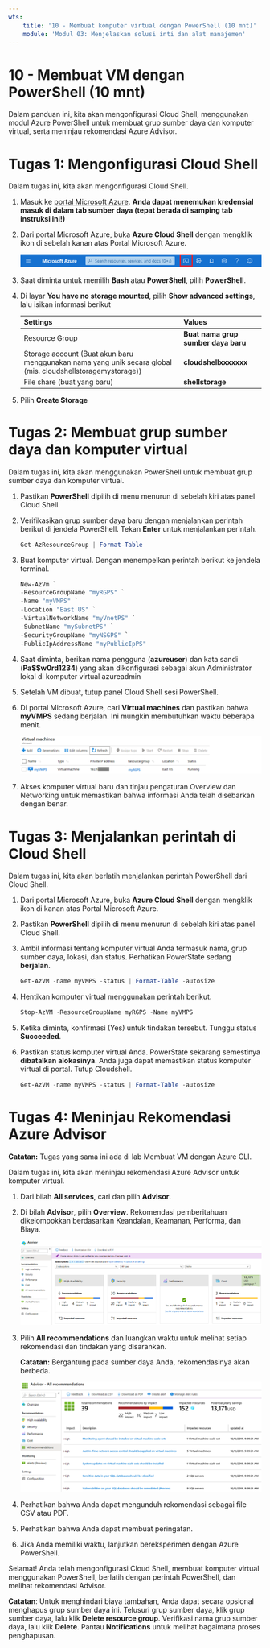 ```yaml
---
wts:
    title: '10 - Membuat komputer virtual dengan PowerShell (10 mnt)'
    module: 'Modul 03: Menjelaskan solusi inti dan alat manajemen'
---
```

# 10 - Membuat VM dengan PowerShell (10 mnt)

Dalam panduan ini, kita akan mengonfigurasi Cloud Shell, menggunakan modul Azure PowerShell untuk membuat grup sumber daya dan komputer virtual, serta meninjau rekomendasi Azure Advisor. 

# Tugas 1: Mengonfigurasi Cloud Shell 

Dalam tugas ini, kita akan mengonfigurasi Cloud Shell. 

1. Masuk ke [portal Microsoft Azure](https://portal.azure.com). **Anda dapat menemukan kredensial masuk di dalam tab sumber daya (tepat berada di samping tab instruksi ini!)**
2. Dari portal Microsoft Azure, buka **Azure Cloud Shell** dengan mengklik ikon di sebelah kanan atas Portal Microsoft Azure.

    ![Cuplikan layar ikon Portal Microsoft Azure, Azure Cloud Shell.](../images/1002.png)

3. Saat diminta untuk memilih **Bash** atau **PowerShell**, pilih **PowerShell**.

4. Di layar **You have no storage mounted**, pilih **Show advanced settings**, lalu isikan informasi berikut

    | Settings | Values |
    |  -- | -- |
    | Resource Group | **Buat nama grup sumber daya baru** |
    | Storage account (Buat akun baru menggunakan nama yang unik secara global (mis. cloudshellstoragemystorage)) | **cloudshellxxxxxxx** |
    | File share (buat yang baru) | **shellstorage** |

5. Pilih **Create Storage**

# Tugas 2: Membuat grup sumber daya dan komputer virtual

Dalam tugas ini, kita akan menggunakan PowerShell untuk membuat grup sumber daya dan komputer virtual.  

1. Pastikan **PowerShell** dipilih di menu menurun di sebelah kiri atas panel Cloud Shell.

2. Verifikasikan grup sumber daya baru dengan menjalankan perintah berikut di jendela PowerShell. Tekan **Enter** untuk menjalankan perintah.

    ```PowerShell
    Get-AzResourceGroup | Format-Table
    ```

3. Buat komputer virtual. Dengan menempelkan perintah berikut ke jendela terminal. 

    ```PowerShell
    New-AzVm `
    -ResourceGroupName "myRGPS" `
    -Name "myVMPS" `
    -Location "East US" `
    -VirtualNetworkName "myVnetPS" `
    -SubnetName "mySubnetPS" `
    -SecurityGroupName "myNSGPS" `
    -PublicIpAddressName "myPublicIpPS"
    ```
    
4. Saat diminta, berikan nama pengguna (**azureuser**) dan kata sandi (**Pa$$w0rd1234**) yang akan dikonfigurasi sebagai akun Administrator lokal di komputer virtual azureadmin

5. Setelah VM dibuat, tutup panel Cloud Shell sesi PowerShell.

6. Di portal Microsoft Azure, cari **Virtual machines** dan pastikan bahwa **myVMPS** sedang berjalan. Ini mungkin membutuhkan waktu beberapa menit.

    ![Cuplikan layar halaman komputer virtual dengan myVMPS dalam status berjalan.](../images/1001.png)

7. Akses komputer virtual baru dan tinjau pengaturan Overview dan Networking untuk memastikan bahwa informasi Anda telah disebarkan dengan benar. 

# Tugas 3: Menjalankan perintah di Cloud Shell

Dalam tugas ini, kita akan berlatih menjalankan perintah PowerShell dari Cloud Shell. 

1. Dari portal Microsoft Azure, buka **Azure Cloud Shell** dengan mengklik ikon di kanan atas Portal Microsoft Azure.

2. Pastikan **PowerShell** dipilih di menu menurun di sebelah kiri atas panel Cloud Shell.

3. Ambil informasi tentang komputer virtual Anda termasuk nama, grup sumber daya, lokasi, dan status. Perhatikan PowerState sedang **berjalan**.

    ```PowerShell
    Get-AzVM -name myVMPS -status | Format-Table -autosize
    ```

4. Hentikan komputer virtual menggunakan perintah berikut. 

    ```PowerShell
    Stop-AzVM -ResourceGroupName myRGPS -Name myVMPS
    ```
5. Ketika diminta, konfirmasi (Yes) untuk tindakan tersebut. Tunggu status **Succeeded**.

6. Pastikan status komputer virtual Anda. PowerState sekarang semestinya **dibatalkan alokasinya**. Anda juga dapat memastikan status komputer virtual di portal. Tutup Cloudshell.

    ```PowerShell
    Get-AzVM -name myVMPS -status | Format-Table -autosize
    ```

# Tugas 4: Meninjau Rekomendasi Azure Advisor

**Catatan:** Tugas yang sama ini ada di lab Membuat VM dengan Azure CLI. 

Dalam tugas ini, kita akan meninjau rekomendasi Azure Advisor untuk komputer virtual. 

1. Dari bilah **All services**, cari dan pilih **Advisor**. 

2. Di bilah **Advisor**, pilih **Overview**. Rekomendasi pemberitahuan dikelompokkan berdasarkan Keandalan, Keamanan, Performa, dan Biaya. 

    ![Cuplikan layar halaman Ringkasan Advisor. ](../images/1003.png)

3. Pilih **All recommendations** dan luangkan waktu untuk melihat setiap rekomendasi dan tindakan yang disarankan. 

    **Catatan:** Bergantung pada sumber daya Anda, rekomendasinya akan berbeda. 

    ![Cuplikan layar halaman Semua rekomendasi Advisor. ](../images/1004.png)

4. Perhatikan bahwa Anda dapat mengunduh rekomendasi sebagai file CSV atau PDF. 

5. Perhatikan bahwa Anda dapat membuat peringatan. 

6. Jika Anda memiliki waktu, lanjutkan bereksperimen dengan Azure PowerShell. 

Selamat! Anda telah mengonfigurasi Cloud Shell, membuat komputer virtual menggunakan PowerShell, berlatih dengan perintah PowerShell, dan melihat rekomendasi Advisor.

**Catatan**: Untuk menghindari biaya tambahan, Anda dapat secara opsional menghapus grup sumber daya ini. Telusuri grup sumber daya, klik grup sumber daya, lalu klik **Delete resource group**. Verifikasi nama grup sumber daya, lalu klik **Delete**. Pantau **Notifications** untuk melihat bagaimana proses penghapusan.
